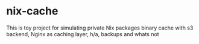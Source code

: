 # nix-cache

This is toy project for simulating private Nix packages binary cache with s3 backend, Nginx as caching layer, h/a, backups and whats not
